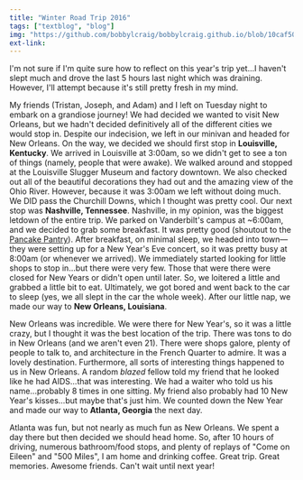 ```yaml
---
title: "Winter Road Trip 2016"
tags: ["textblog", "blog"]
img: "https://github.com/bobbylcraig/bobbylcraig.github.io/blob/10caf5019e8c0a70f58e23518d8cc9122a339a2a/blog/images/RoadTrip2016.jpg?raw=true"
ext-link:
---
```


<p>I'm not sure if I'm quite sure how to reflect on this year's trip yet...I haven't slept much and drove the last 5 hours last night which was draining. However, I'll attempt because it's still pretty fresh in my mind.</p>

<p>My friends (Tristan, Joseph, and Adam) and I left on Tuesday night to embark on a grandiose journey! We had decided we wanted to visit New Orleans, but we hadn't decided definitively all of the different cities we would stop in. Despite our indecision, we left in our minivan and headed for New Orleans. On the way, we decided we should first stop in <strong>Louisville, Kentucky</strong>. We arrived in Louisville at 3:00am, so we didn't get to see a ton of things (namely, people that were awake). We walked around and stopped at the Louisville Slugger Museum and factory downtown. We also checked out all of the beautiful decorations they had out and the amazing view of the Ohio River. However, because it was 3:00am we left without doing much. We DID pass the Churchill Downs, which I thought was pretty cool. Our next stop was <strong>Nashville, Tennessee</strong>. Nashville, in my opinion, was the biggest letdown of the entire trip. We parked on Vanderbilt's campus at ~6:00am, and we decided to grab some breakfast. It was pretty good (shoutout to the <a href="http://www.thepancakepantry.com">Pancake Pantry</a>). After breakfast, on minimal sleep, we headed into town&mdash;they were setting up for a New Year's Eve concert, so it was pretty busy at 8:00am (or whenever we arrived). We immediately started looking for little shops to stop in...but there were very few. Those that were there were closed for New Years or didn't open until later. So, we loitered a little and grabbed a little bit to eat. Ultimately, we got bored and went back to the car to sleep (yes, we all slept in the car the whole week). After our little nap, we made our way to <strong>New Orleans, Louisiana</strong>.</p>

<p>New Orleans was incredible. We were there for New Year's, so it was a little crazy, but I thought it was the best location of the trip. There was tons to do in New Orleans (and we aren't even 21). There were shops galore, plenty of people to talk to, and architecture in the French Quarter to admire. It was a lovely destination. Furthermore, all sorts of interesting things happened to us in New Orleans. A random <em>blazed</em> fellow told my friend that he looked like he had AIDS...that was interesting. We had a waiter who told us his name...probably 8 times in one sitting. My friend also probably had 10 New Year's kisses...but maybe that's just him. We counted down the New Year and made our way to <strong>Atlanta, Georgia</strong> the next day.</p>

<p>Atlanta was fun, but not nearly as much fun as New Orleans. We spent a day there but then decided we should head home. So, after 10 hours of driving, numerous bathroom/food stops, and plenty of replays of "Come on Eileen" and "500 Miles", I am home and drinking coffee. Great trip. Great memories. Awesome friends. Can't wait until next year!</p>
